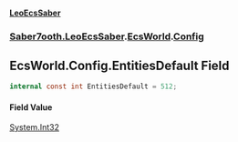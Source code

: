#### [LeoEcsSaber](index.md 'index')
### [Saber7ooth.LeoEcsSaber](Saber7ooth.LeoEcsSaber.md 'Saber7ooth.LeoEcsSaber').[EcsWorld](EcsWorld.md 'Saber7ooth.LeoEcsSaber.EcsWorld').[Config](EcsWorld.Config.md 'Saber7ooth.LeoEcsSaber.EcsWorld.Config')

## EcsWorld.Config.EntitiesDefault Field

```csharp
internal const int EntitiesDefault = 512;
```

#### Field Value
[System.Int32](https://docs.microsoft.com/en-us/dotnet/api/System.Int32 'System.Int32')